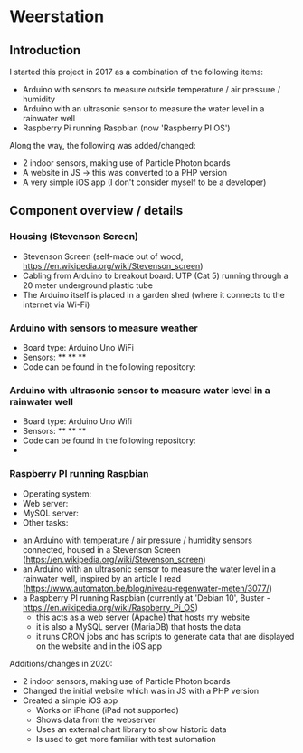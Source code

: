 # Weerstation

## Introduction

I started this project in 2017 as a combination of the following items:
* Arduino with sensors to measure outside temperature / air pressure / humidity
* Arduino with an ultrasonic sensor to measure the water level in a rainwater well
* Raspberry Pi running Raspbian (now 'Raspberry PI OS')

Along the way, the following was added/changed:
* 2 indoor sensors, making use of Particle Photon boards
* A website in JS -> this was converted to a PHP version
* A very simple iOS app (I don't consider myself to be a developer)

## Component overview / details

### Housing (Stevenson Screen)

* Stevenson Screen (self-made out of wood, https://en.wikipedia.org/wiki/Stevenson_screen)
* Cabling from Arduino to breakout board: UTP (Cat 5) running through a 20 meter underground plastic tube
* The Arduino itself is placed in a garden shed (where it connects to the internet via Wi-Fi)

### Arduino with sensors to measure weather

* Board type: Arduino Uno WiFi
* Sensors: 
**
**
**
* Code can be found in the following repository:

### Arduino with ultrasonic sensor to measure water level in a rainwater well

* Board type: Arduino Uno Wifi
* Sensors:
** 
** 
** 
* Code can be found in the following repository: 
* 

### Raspberry PI running Raspbian

* Operating system: 
* Web server: 
* MySQL server: 
* Other tasks:

- an Arduino with temperature / air pressure / humidity sensors connected, housed in a Stevenson Screen (https://en.wikipedia.org/wiki/Stevenson_screen)
- an Arduino with an ultrasonic sensor to measure the water level in a rainwater well, inspired by an article I read (https://www.automaton.be/blog/niveau-regenwater-meten/3077/)
- a Raspberry PI running Raspbian (currently at 'Debian 10', Buster - https://en.wikipedia.org/wiki/Raspberry_Pi_OS)
  - this acts as a web server (Apache) that hosts my website
  - it is also a MySQL server (MariaDB) that hosts the data
  - it runs CRON jobs and has scripts to generate data that are displayed on the website and in the iOS app

Additions/changes in 2020:
- 2 indoor sensors, making use of Particle Photon boards
- Changed the initial website which was in JS with a PHP version
- Created a simple iOS app
  - Works on iPhone (iPad not supported)
  - Shows data from the webserver
  - Uses an external chart library to show historic data
  - Is used to get more familiar with test automation
